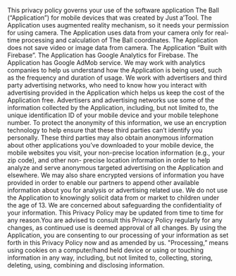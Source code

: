 This privacy policy governs your use of the software application The Ball (“Application”) for mobile devices that was created by Just a’Tool. The Application uses augmented reality mechanism, so it needs your permission for using camera. The Application uses data from your camera only for real-time processing and calculation of The Ball coordinates. The Application does not save video or image data from camera. The Application “Built with Firebase”.  The Application has Google Analytics for Firebase. The Application has Google AdMob service. We may work with analytics companies to help us understand how the Application is being used, such as the frequency and duration of usage. We work with advertisers and third party advertising networks, who need to know how you interact with advertising provided in the Application which helps us keep the cost of the Application free. Advertisers and advertising networks use some of the information collected by the Application, including, but not limited to, the unique identification ID of your mobile device and your mobile telephone number. To protect the anonymity of this information, we use an encryption technology to help ensure that these third parties can’t identify you personally. These third parties may also obtain anonymous information about other applications you’ve downloaded to your mobile device, the mobile websites you visit, your non-precise location information (e.g., your zip code), and other non- precise location information in order to help analyze and serve anonymous targeted advertising on the Application and elsewhere. We may also share encrypted versions of information you have provided in order to enable our partners to append other available information about you for analysis or advertising related use.  We do not use the Application to knowingly solicit data from or market to children under the age of 13. We are concerned about safeguarding the confidentiality of your information. This Privacy Policy may be updated from time to time for any reason.You are advised to consult this Privacy Policy regularly for any changes, as continued use is deemed approval of all changes.
By using the Application, you are consenting to our processing of your information as set forth in this Privacy Policy now and as amended by us. "Processing,” means using cookies on a computer/hand held device or using or touching information in any way, including, but not limited to, collecting, storing, deleting, using, combining and disclosing information.
